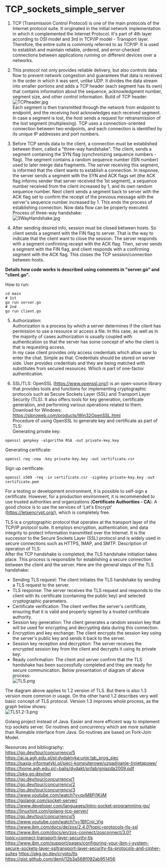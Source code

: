 # TCP_sockets_simple_server

1. TCP (Transmission Control Protocol) is one of the main protocols of the Internet protocol suite. 
It originated in the initial network implementation in which it complemented the Internet Protocol. 
It's part of 4th layer according to OSI model and 3rd in TCP/IP model - Transport layer.
Therefore, the entire suite is commonly referred to as TCP/IP.
It is used to establish and maintain reliable, ordered, and error-checked connections between applications running 
on different devices over a networks.

2. This protocol not only provides reliable delivery, but also controls data flow to prevent network congestion 
and guarantees that data is received in the order in which it was sent, unlike UDP.
It divides the data stream into smaller portions and adds a TCP header (each segment has its own) that contains 
information about the sequence, acknowledgment number, segment size, and other control information.
Build of TCP header:  
![TCPheader.jpg](Info/TCPheader.jpg)  
Each segment is then transmitted through the network from endpoint to endpoint, and the receiving host acknowledges 
each received segment. In case a segment is lost, the host sends a request for retransmission of the lost segment 
(multiplexing). TCP uses a connection-oriented connection between two endpoints, and each connection is 
identified by its unique IP addresses and port numbers.

3. Before TCP sends data to the client, a connection must be established between them, called a "three-way handshake". 
The client, sends a segment containing the SYN flag (synchronizing sequence numbers - flag). 
The segment contains a random sequence number (ISN number) used to 
later merge data fragments. The server receiving this segment, is informed that the client wants to establish 
a connection. In response, the server sends a segment with the 
SYN and ACK flags set (the ACK flag informs sender that server received the 1st segment), 
a sequence number received from the client increased by 1, and its own random sequence number.
Next client sends a segment back to server with the ACK flag set to confirm the receipt of the previous 
message with the server's sequence number increased by 1. This ends the process of establishing connection.
Now data flow can be properly executed.
Process of three-way handshake:  
![3WayHandshake.jpg](Info/3WayHandshake.jpg)  

4. After sending desired info, session must be closed between hosts. So client sends a segment 
with the FIN flag to server. That is the way to indicate that the client want to close the session. 
The server responds with a segment confirming receipt with the ACK flag. 
Then, server sends a segment with the FIN flag, and client responds with a confirming segment with the ACK flag. 
This closes the TCP session/connection between hosts.  

**Details how code works is described using comments in "server.go" and "client.go".**

How to run:
```
cd main
# 1st 
go run server.go
# 2nd
go run client.go
```
5. Authorization:  
Authorization is a process by which a server determines if the client has permission to use a resource or access a file.
In this case, as well as in the majority of cases authorization is usually coupled with authentication so that the server
has some concept of who the client is that is requesting access.  
In my case client provides only access credentials which allow user to enter the chat. Simple as that. Credentials should be
stored on server side. User provides credentials and they are being matched with substitutes from secured resources. Which
is part of one-factor authentication.

6. SSL/TLS:
OpenSSL (https://www.openssl.org/) is an open-source library that provides tools and functions for implementing cryptographic protocols such as 
Secure Sockets Layer (SSL) and Transport Layer Security (TLS).
It also offers tools for key generation, certificate generation, and performing various operations related to them.  
Download for Windows: https://slproweb.com/products/Win32OpenSSL.html  
Procedure of using OpenSSL to generate key and certificate as part of TLS:  
Generating private key:  
```
openssl genpkey -algorithm RSA -out private-key.key
```
Generating certificate:  
```
openssl req -new -key private-key.key -out certificate.csr
```
Sign up certificate:  
```
openssl x509 -req -in certificate.csr -signkey private-key.key -out certificate.pem
```

For a testing or development environment, it is possible to self-sign a certificate. However, for a production environment, 
it is recommended to use trusted authorities and organizations (**Certificate Authorities - CA**). 
A good choice is to use the services of 'Let's Encrypt' (https://letsencrypt.org/), which is completely free.  


TLS  is a cryptographic protocol that operates at the transport layer of the TCP/IP protocol suite. It employs encryption, authentication, and data integrity to protect information transmitted over the Internet. 
It is the successor to the Secure Sockets Layer (SSL) protocol and is widely used in secure connections such as HTTPS, 
IMAP, and SMTP. Description of operation of TLS:  
After the TCP handshake is completed, the TLS handshake initiation takes place. This process is responsible for establishing
a secure connection between the client and the server. Here are the general steps of the TLS handshake:
- Sending TLS request: The client initiates the TLS handshake by sending a TLS request to the server.
- TLS response: The server receives the TLS request and responds to the client with its certificate (containing the public key) and selected cryptographic parameters.
- Certificate verification: The client verifies the server's certificate, ensuring that it is valid and properly signed by a trusted certificate authority.
- Session key generation: The client generates a random session key that will be used for encrypting and decrypting data during this connection.
- Encryption and key exchange: The client encrypts the session key using the server's public key and sends it back to the server.
- Session key reception and decryption: The server receives the encrypted session key from the client and decrypts it using its private key.
- Ready confirmation: The client and server confirm that the TLS handshake has been successfully completed and they are ready for secure communication.
Below presentation of diagram of above process:  
![TLS.png](Info/TLS.png)

The diagram above applies to 1.2 version of TLS. But there is also 1.3 version more common in usage. On the other hand
1.2 describes very well basic concept of TLS protocol. Version 1.3 improves whole process, as the graph below shows:  
![TLS1.2-3.png](Info/TLS1.2-3.png)


Golang project instead of Java. 
Easier and more efficient way to implement tcp sockets server. 
Go routines and concurrency which are more suitable than Runnable interface from Java.
Go routines are based on Fork-Join Model.


Resources and bibliography:  
https://go.dev/tour/concurrency/5  
https://ai.ia.agh.edu.pl/pl:dydaktyka:unix:lab_prog_siec  
https://pasja-informatyki.pl/sieci-komputerowe/uzgadnianie-trojetapowe/  
https://home.agh.edu.pl/~balis/dydakt/sr/lab/gniazda2009.pdf  
https://pkg.go.dev/net  
https://go.dev/tour/concurrency/1  
https://go.dev/tour/concurrency/2  
https://go.dev/tour/concurrency/3  
https://www.youtube.com/watch?v=qyM8Pi1KiiM  
https://golangr.com/socket-server/  
https://www.developer.com/languages/intro-socket-programming-go/  
https://linuxhint.com/golang-tcp-server/  
https://go.dev/tour/concurrency/5  
https://www.youtube.com/watch?v=1BfCnjr_Vjg
https://www.ibm.com/docs/de/zos/2.4.0?topic=protocols-tls-ssl
https://www.ibm.com/docs/en/zos-connect/zosconnect/3.0?topic=connect-transport-layer-security-tls
https://www.ibm.com/support/pages/configuring-your-ibm-i-system-secure-sockets-layer-ssltransport-layer-security-tls-protocols-and-cipher-suites
https://pkg.go.dev/crypto/tls
https://gist.github.com/denji/12b3a568f092ab951456